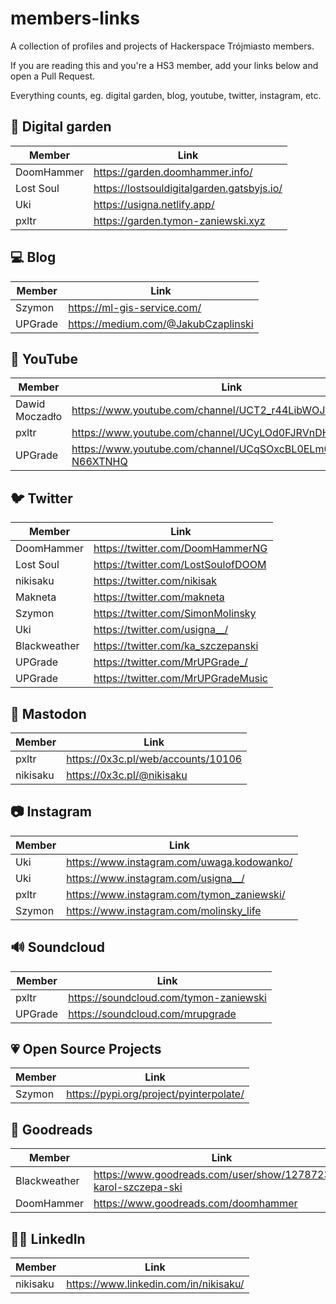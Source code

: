 # members-links

A collection of profiles and projects of Hackerspace Trójmiasto members.

If you are reading this and you're a HS3 member, add your links below and open a Pull Request.

Everything counts, eg. digital garden, blog, youtube, twitter, instagram, etc.

## 🌱 Digital garden
| Member  | Link |
| ------------- | ------------- |
| DoomHammer  | https://garden.doomhammer.info/ |
| Lost Soul | https://lostsouldigitalgarden.gatsbyjs.io/ |
| Uki | https://usigna.netlify.app/  |
| pxltr | https://garden.tymon-zaniewski.xyz |

## 💻 Blog
| Member  | Link |
| ------------- | ------------- |
| Szymon  | https://ml-gis-service.com/ |
| UPGrade | https://medium.com/@JakubCzaplinski |

## 🎥 YouTube
| Member  | Link |
| ------------- | ------------- |
| Dawid Moczadło | https://www.youtube.com/channel/UCT2_r44LibWOJcDQJgmYyxw |
| pxltr | https://www.youtube.com/channel/UCyLOd0FJRVnDH3yjp-nIB4A |
| UPGrade | https://www.youtube.com/channel/UCqSOxcBL0ELm0k-N66XTNHQ |

## 🐦 Twitter
| Member  | Link |
| ------------- | ------------- |
| DoomHammer | https://twitter.com/DoomHammerNG |
| Lost Soul | https://twitter.com/LostSoulofDOOM |
| nikisaku | https://twitter.com/nikisak |
| Makneta | https://twitter.com/makneta |
| Szymon | https://twitter.com/SimonMolinsky |
| Uki | https://twitter.com/usigna__/ |
| Blackweather | https://twitter.com/ka_szczepanski |
| UPGrade | https://twitter.com/MrUPGrade_/ |
| UPGrade | https://twitter.com/MrUPGradeMusic |

## 🐘 Mastodon
| Member  | Link |
| ------------- | ------------- |
| pxltr | https://0x3c.pl/web/accounts/10106 |
| nikisaku | https://0x3c.pl/@nikisaku |

## 📷 Instagram
| Member  | Link |
| ------------- | ------------- |
| Uki | https://www.instagram.com/uwaga.kodowanko/ |
| Uki | https://www.instagram.com/usigna__/ |
| pxltr | https://www.instagram.com/tymon_zaniewski/ |
| Szymon | https://www.instagram.com/molinsky_life |

## 🔊 Soundcloud
| Member  | Link |
| ------------- | ------------- |
| pxltr | https://soundcloud.com/tymon-zaniewski |
| UPGrade | https://soundcloud.com/mrupgrade |

## :heartpulse: Open Source Projects
| Member | Link |
| ------------- | ------------- |
| Szymon | https://pypi.org/project/pyinterpolate/ |

## :book: Goodreads
| Member  | Link |
| ------------- | ------------- |
| Blackweather  | https://www.goodreads.com/user/show/127872338-karol-szczepa-ski |
| DoomHammer    | https://www.goodreads.com/doomhammer |

## :elf_man: LinkedIn
| Member  | Link |
| ------------- | ------------- |
| nikisaku | https://www.linkedin.com/in/nikisaku/ |

